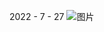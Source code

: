 2022 - 7 - 27
![图片](https://user-images.githubusercontent.com/68007558/181255841-318eb8be-cd18-4980-bd1f-e3ba27d3b89e.png)
